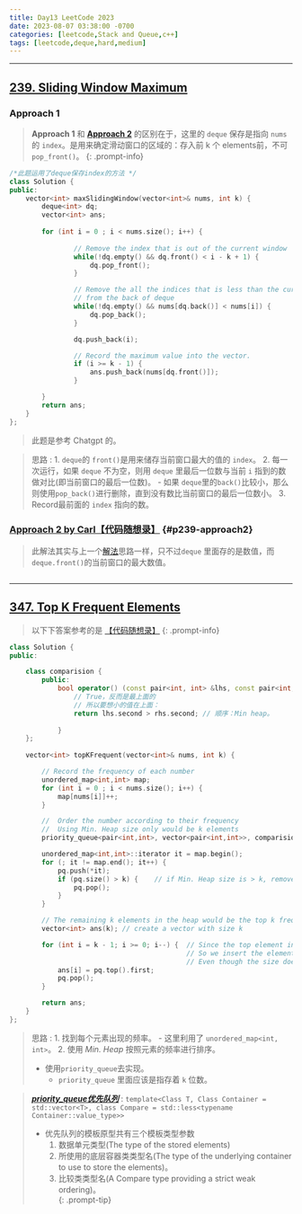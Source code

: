 ```yaml
---
title: Day13 LeetCode 2023
date: 2023-08-07 03:38:00 -0700
categories: [leetcode,Stack and Queue,c++]
tags: [leetcode,deque,hard,medium]
---
```



---
## [239. Sliding Window Maximum](https://leetcode.com/problems/sliding-window-maximum/)


### Approach 1 

> **Approach 1** 和 [**Approach 2**](#p239-approach2) 的区别在于，这里的 `deque` 保存是指向 `nums` 的 `index`。是用来确定滑动窗口的区域的：存入前 k 个 elements前，不可`pop_front()`。
{: .prompt-info}

```c++
/*此题运用了deque保存index的方法 */
class Solution {
public:
    vector<int> maxSlidingWindow(vector<int>& nums, int k) {
        deque<int> dq;
        vector<int> ans;
       
        for (int i = 0 ; i < nums.size(); i++) {
                
                // Remove the index that is out of the current window
                while(!dq.empty() && dq.front() < i - k + 1) {
                    dq.pop_front();
                }

                // Remove the all the indices that is less than the current new element
                // from the back of deque
                while(!dq.empty() && nums[dq.back()] < nums[i]) {
                    dq.pop_back();
                }

                dq.push_back(i);

                // Record the maximum value into the vector.
                if (i >= k - 1) {
                    ans.push_back(nums[dq.front()]);
                }

        }
        return ans;
    }
};

```
> 此题是参考 Chatgpt 的。

> 思路
> : 1. `deque`的 `front()`是用来储存当前窗口最大的值的 `index`。
> 2. 每一次运行，如果 `deque` 不为空，则用 `deque` 里最后一位数与当前 `i` 指到的数做对比(即当前窗口的最后一位数)。
>       - 如果 `deque`里的`back()`比较小，那么则使用`pop_back()`进行删除，直到没有数比当前窗口的最后一位数小。
> 3. Record最前面的 `index` 指向的数。

### [Approach 2 by Carl【代码随想录】](https://programmercarl.com/0239.%E6%BB%91%E5%8A%A8%E7%AA%97%E5%8F%A3%E6%9C%80%E5%A4%A7%E5%80%BC.html#%E6%80%9D%E8%B7%AF) {#p239-approach2}

> 此解法其实与上一个[解法](#approach-1)思路一样，只不过`deque` 里面存的是数值，而`deque.front()`的当前窗口的最大数值。

```c++


```


---

## [347. Top K Frequent Elements](https://leetcode.com/problems/top-k-frequent-elements/)

> 以下下答案参考的是 [【代码随想录】](https://programmercarl.com/0347.%E5%89%8DK%E4%B8%AA%E9%AB%98%E9%A2%91%E5%85%83%E7%B4%A0.html#%E6%80%9D%E8%B7%AF)
{: .prompt-info}

```c++
class Solution {
public:

    class comparision {
        public:
            bool operator() (const pair<int, int> &lhs, const pair<int,int> &rhs){
                // True，反而是最上面的
                // 所以要想小的值在上面：
                return lhs.second > rhs.second; // 顺序：Min heap。
                
            }
    };
    
    vector<int> topKFrequent(vector<int>& nums, int k) {

        // Record the frequency of each number
        unordered_map<int,int> map;
        for (int i = 0 ; i < nums.size(); i++) {
            map[nums[i]]++;
        }

        //  Order the number according to their frequency
        //  Using Min. Heap size only would be k elements
        priority_queue<pair<int,int>, vector<pair<int,int>>, comparision> pq;

        unordered_map<int,int>::iterator it = map.begin();
        for (; it != map.end(); it++) {
            pq.push(*it);
            if (pq.size() > k) {    // if Min. Heap size is > k, remove the smallest one
                pq.pop();
            }
        }

        // The remaining k elements in the heap would be the top k frequency element
        vector<int> ans(k); // create a vector with size k

        for (int i = k - 1; i >= 0; i--) {  // Since the top element in the Min Heap is the smallest frequency among those k elements
                                            // So we insert the element from the back of the ans vector.
                                            // Even though the size does not matter
            ans[i] = pq.top().first;        
            pq.pop();
        }

        return ans;
    }
};
```

> 思路
> : 1. 找到每个元素出现的频率。
>       - 这里利用了 `unordered_map<int, int>`。
> 2. 使用 *Min. Heap* 按照元素的频率进行排序。
>   - 使用`priority_queue`去实现。
>       - `priority_queue` 里面应该是指存着 `k` 位数。

> ***[priority_queue优先队列](https://en.cppreference.com/w/cpp/container/priority_queue)*** 
> : `template<Class T, Class Container = std::vector<T>, class Compare = std::less<typename Container::value_type>>`
> - 优先队列的模板原型共有三个模板类型参数
>   1. 数据单元类型(The type of the stored elements)
>   2. 所使用的底层容器类类型名(The type of the underlying container to use to store the elements)。
>   3. 比较类类型名(A Compare type providing a strict weak ordering)。<br>
{: .prompt-tip}
